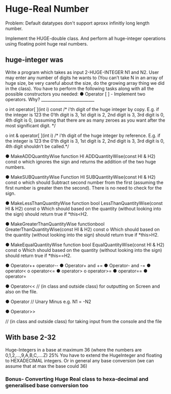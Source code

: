 # Huge-Real Number

Problem: Default datatypes don't support aproxx infinitly long length number.

Implement the HUGE-double class. And perform all huge-integer operations using floating point huge real numbers.

## huge-integer was


Write a program which takes as input 2-HUGE-INTEGER N1 and N2. User may enter any number of digits he
 wants to (You can’t take N in an array of huge size, be very careful about the size, do the growing array thing
 we did in the class). You have to perform the following tasks along with all the possible constructors you
 needed:
 ● Operator [ ] - Implement two operators. Why? __________________________

 o int operator[ ](int i) const
 /* i’th digit of the huge integer by copy. E.g. if the integer is 123
 the 0’th digit is 3, 1st digit is 2, 2nd digit is 3, 3rd digit is 0, 4th digit is 0, (assuming that there are
 as many zeroes as you want after the most significant digit. */

 o int & operator[ ](int i)
 /* i’th digit of the huge integer by reference. E.g. if the integer is
 123 the 0’th digit is 3, 1st digit is 2, 2nd digit is 3, 3rd digit is 0, 4th digit shouldn’t be called.*/

 ● MakeADDQuantityWise function
 HI ADDQuantityWise(const HI & H2) const
 o which ignores the sign and returns the addition of the two huge numbers.

 ● MakeSUBQuantityWise Function
 HI SUBQuantityWise(const HI & H2) const
 o which should Subtract second number from the first (assuming the first number is greater then
 the second). There is no need to check for the sign.

 ● MakeLessThanQuantityWise function
 bool LessThanQuantityWise(const HI & H2) const
 o Which should based on the quantity (without looking into the sign) should return true if
 *this<H2.

 ● MakeGreaterThanQuantityWise functionbool GreaterThanQuantityWise(const HI & H2) const
 o Which should based on the quantity (without looking into the sign) should return true if
 *this>H2.

 ● MakeEqualQuantityWise function
 bool EqualQuantityWise(const HI & H2) const
 o Which should based on the quantity (without looking into the sign) should return true if
 *this==H2.


 ● Operator++ operator--
 ● Operator+ and +=
 ● Operator-  and -=
 ● operator<
 o operator<=
 ● operator>
 o operator>=
 ● operator==
 ● operator=

 ● Operator<<
 // (in class and outside class) for outputting
 on Screen and also on the file.

 ● Operator 
 // Unary Minus e.g. N1 = -N2

 ● Operator>>

 // (in class and
 outside class) for taking input from the
 console and the file



## With base 2-32
Huge-Integers in a base at maximum 36 (where
 the numbers are 0,1,2,...,9,A,B,C,....Z)
 25%
 You have to extend the HugeInteger and floating to HEXADECIMAL
 integers. Or in general any base conversion (we can assume that
 at max the base could 36)
###  Bonus- Converting Huge Real class to hexa-decimal and generalised base conversion too
